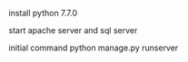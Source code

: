 install python 7.7.0

start apache server and sql server

initial command     python manage.py runserver

